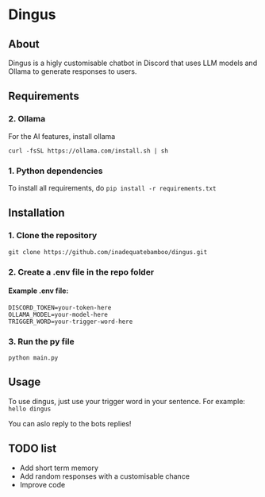 # Dingus

## About
Dingus is a higly customisable chatbot in Discord that uses LLM models and Ollama to generate responses to users.
## Requirements
### 2. Ollama
For the AI features, install ollama

`curl -fsSL https://ollama.com/install.sh | sh`
### 1. Python dependencies
To install all requirements, do `pip install -r requirements.txt`
## Installation
### 1. Clone the repository
`git clone https://github.com/inadequatebamboo/dingus.git`
### 2. Create a .env file in the repo folder
#### Example .env file:
```
DISCORD_TOKEN=your-token-here
OLLAMA_MODEL=your-model-here
TRIGGER_WORD=your-trigger-word-here
```
### 3. Run the py file
`python main.py`
## Usage
To use dingus, just use your trigger word in your sentence. For example:
`hello dingus`

You can aslo reply to the bots replies!
## TODO list
- Add short term memory
- Add random responses with a customisable chance
- Improve code

